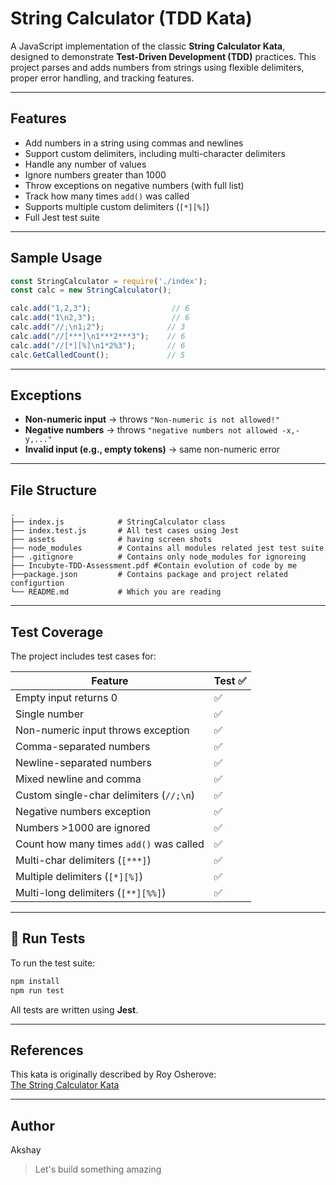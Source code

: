 #  String Calculator (TDD Kata)

A JavaScript implementation of the classic **String Calculator Kata**, designed to demonstrate **Test-Driven Development (TDD)** practices. This project parses and adds numbers from strings using flexible delimiters, proper error handling, and tracking features.

---

##  Features

-  Add numbers in a string using commas and newlines
-  Support custom delimiters, including multi-character delimiters
-  Handle any number of values
-  Ignore numbers greater than 1000
-  Throw exceptions on negative numbers (with full list)
-  Track how many times `add()` was called
-  Supports multiple custom delimiters (`[*][%]`)
-  Full Jest test suite

---

##  Sample Usage

```js
const StringCalculator = require('./index');
const calc = new StringCalculator();

calc.add("1,2,3");                  // 6
calc.add("1\n2,3");                 // 6
calc.add("//;\n1;2");              // 3
calc.add("//[***]\n1***2***3");    // 6
calc.add("//[*][%]\n1*2%3");       // 6
calc.GetCalledCount();             // 5
```

---

##  Exceptions

- **Non-numeric input** → throws `"Non-numeric is not allowed!"`
- **Negative numbers** → throws `"negative numbers not allowed -x,-y,..."`
- **Invalid input (e.g., empty tokens)** → same non-numeric error

---

##  File Structure

```
.
├── index.js            # StringCalculator class
├── index.test.js       # All test cases using Jest
├── assets              # having screen shots
├── node_modules        # Contains all modules related jest test suite
├── .gitignore          # Contains only node_modules for ignoreing
├── Incubyte-TDD-Assessment.pdf #Contain evolution of code by me
├──package.json         # Contains package and project related configurtion
└── README.md           # Which you are reading 

```

---

##  Test Coverage

The project includes test cases for:

| Feature                                  | Test ✅ |
|------------------------------------------|--------|
| Empty input returns 0                    | ✅     |
| Single number                            | ✅     |
| Non-numeric input throws exception       | ✅     |
| Comma-separated numbers                  | ✅     |
| Newline-separated numbers                | ✅     |
| Mixed newline and comma                  | ✅     |
| Custom single-char delimiters (`//;\n`)  | ✅     |
| Negative numbers exception               | ✅     |
| Numbers >1000 are ignored                | ✅     |
| Count how many times `add()` was called  | ✅     |
| Multi-char delimiters (`[***]`)          | ✅     |
| Multiple delimiters (`[*][%]`)           | ✅     |
| Multi-long delimiters (`[**][%%]`)       | ✅     |

---

## 🧪 Run Tests

To run the test suite:

```bash
npm install
npm run test
```

All tests are written using **Jest**.

---

##  References

This kata is originally described by Roy Osherove:  
 [The String Calculator Kata](https://osherove.com/tdd-kata-1/)

---

##  Author
 Akshay 
> Let's build something amazing 

